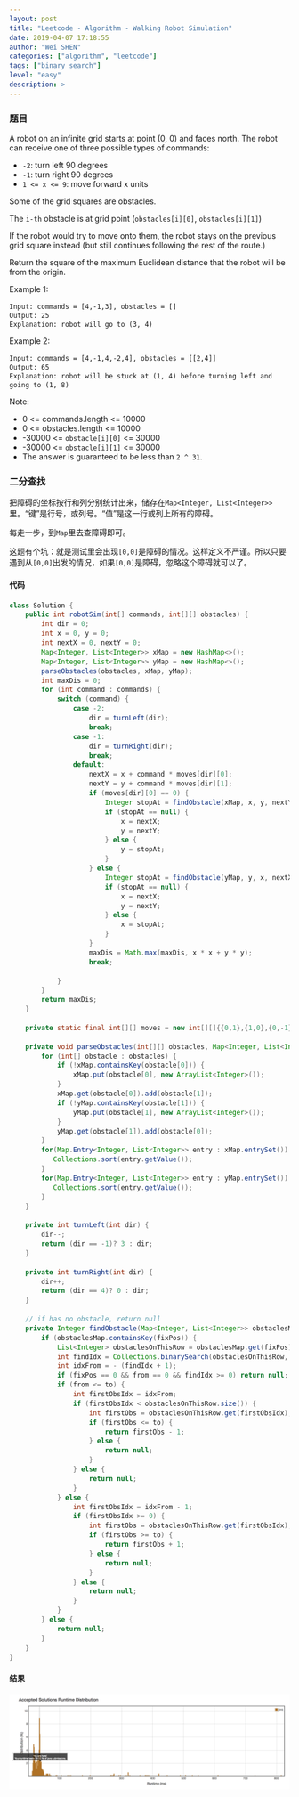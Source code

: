 ```yaml
---
layout: post
title: "Leetcode - Algorithm - Walking Robot Simulation"
date: 2019-04-07 17:18:55
author: "Wei SHEN"
categories: ["algorithm", "leetcode"]
tags: ["binary search"]
level: "easy"
description: >
---
```


### 题目
A robot on an infinite grid starts at point (0, 0) and faces north.  The robot can receive one of three possible types of commands:

* `-2`: turn left 90 degrees
* `-1`: turn right 90 degrees
* `1 <= x <= 9`: move forward x units

Some of the grid squares are obstacles.

The `i-th` obstacle is at grid point (`obstacles[i][0]`, `obstacles[i][1]`)

If the robot would try to move onto them, the robot stays on the previous grid square instead (but still continues following the rest of the route.)

Return the square of the maximum Euclidean distance that the robot will be from the origin.

Example 1:
```
Input: commands = [4,-1,3], obstacles = []
Output: 25
Explanation: robot will go to (3, 4)
```

Example 2:
```
Input: commands = [4,-1,4,-2,4], obstacles = [[2,4]]
Output: 65
Explanation: robot will be stuck at (1, 4) before turning left and going to (1, 8)
```

Note:
* 0 <= commands.length <= 10000
* 0 <= obstacles.length <= 10000
* -30000 <= `obstacle[i][0]` <= 30000
* -30000 <= `obstacle[i][1]` <= 30000
* The answer is guaranteed to be less than `2 ^ 31`.

### 二分查找
把障碍的坐标按行和列分别统计出来，储存在`Map<Integer, List<Integer>>`里。“键”是行号，或列号。“值”是这一行或列上所有的障碍。

每走一步，到`Map`里去查障碍即可。

这题有个坑：就是测试里会出现`[0,0]`是障碍的情况。这样定义不严谨。所以只要遇到从`[0,0]`出发的情况，如果`[0,0]`是障碍，忽略这个障碍就可以了。

#### 代码
```java
class Solution {
    public int robotSim(int[] commands, int[][] obstacles) {
        int dir = 0;
        int x = 0, y = 0;
        int nextX = 0, nextY = 0;
        Map<Integer, List<Integer>> xMap = new HashMap<>();
        Map<Integer, List<Integer>> yMap = new HashMap<>();
        parseObstacles(obstacles, xMap, yMap);
        int maxDis = 0;
        for (int command : commands) {
            switch (command) {
                case -2:
                    dir = turnLeft(dir);
                    break;
                case -1:
                    dir = turnRight(dir);
                    break;
                default:
                    nextX = x + command * moves[dir][0];
                    nextY = y + command * moves[dir][1];
                    if (moves[dir][0] == 0) {
                        Integer stopAt = findObstacle(xMap, x, y, nextY);
                        if (stopAt == null) {
                            x = nextX;
                            y = nextY;
                        } else {
                            y = stopAt;
                        }
                    } else {
                        Integer stopAt = findObstacle(yMap, y, x, nextX);
                        if (stopAt == null) {
                            x = nextX;
                            y = nextY;
                        } else {
                            x = stopAt;
                        }
                    }
                    maxDis = Math.max(maxDis, x * x + y * y);
                    break;

            }
        }
        return maxDis;
    }

    private static final int[][] moves = new int[][]{{0,1},{1,0},{0,-1},{-1,0}};

    private void parseObstacles(int[][] obstacles, Map<Integer, List<Integer>> xMap, Map<Integer, List<Integer>> yMap) {
        for (int[] obstacle : obstacles) {
            if (!xMap.containsKey(obstacle[0])) {
                xMap.put(obstacle[0], new ArrayList<Integer>());
            }
            xMap.get(obstacle[0]).add(obstacle[1]);
            if (!yMap.containsKey(obstacle[1])) {
                yMap.put(obstacle[1], new ArrayList<Integer>());
            }
            yMap.get(obstacle[1]).add(obstacle[0]);
        }
        for(Map.Entry<Integer, List<Integer>> entry : xMap.entrySet()) {
           Collections.sort(entry.getValue());
        }
        for(Map.Entry<Integer, List<Integer>> entry : yMap.entrySet()) {
           Collections.sort(entry.getValue());
        }
    }

    private int turnLeft(int dir) {
        dir--;
        return (dir == -1)? 3 : dir;
    }

    private int turnRight(int dir) {
        dir++;
        return (dir == 4)? 0 : dir;
    }

    // if has no obstacle, return null
    private Integer findObstacle(Map<Integer, List<Integer>> obstaclesMap, int fixPos, int from, int to) {
        if (obstaclesMap.containsKey(fixPos)) {
            List<Integer> obstaclesOnThisRow = obstaclesMap.get(fixPos);
            int findIdx = Collections.binarySearch(obstaclesOnThisRow, from);
            int idxFrom = - (findIdx + 1);
            if (fixPos == 0 && from == 0 && findIdx >= 0) return null; // origin point [0,0] can be an obstacle
            if (from <= to) {
                int firstObsIdx = idxFrom;
                if (firstObsIdx < obstaclesOnThisRow.size()) {
                    int firstObs = obstaclesOnThisRow.get(firstObsIdx);
                    if (firstObs <= to) {
                        return firstObs - 1;
                    } else {
                        return null;
                    }
                } else {
                    return null;
                }
            } else {
                int firstObsIdx = idxFrom - 1;
                if (firstObsIdx >= 0) {
                    int firstObs = obstaclesOnThisRow.get(firstObsIdx);
                    if (firstObs >= to) {
                        return firstObs + 1;
                    } else {
                        return null;
                    }
                } else {
                    return null;
                }
            }
        } else {
            return null;
        }
    }
}
```

#### 结果
![walking-robot-simulation-1](/images/leetcode/walking-robot-simulation-1.png)
